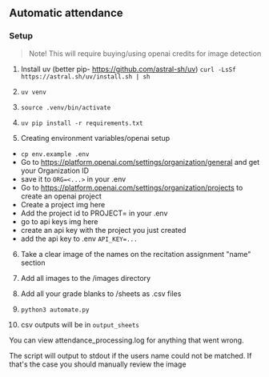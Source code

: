 ## Automatic attendance

### Setup

> Note! This will require buying/using openai credits for image detection

1. Install uv (better pip- https://github.com/astral-sh/uv)
   `curl -LsSf https://astral.sh/uv/install.sh | sh`

2. `uv venv`

3. `source .venv/bin/activate`

4. `uv pip install -r requirements.txt`

5. Creating environment variables/openai setup

- `cp env.example .env`
- Go to https://platform.openai.com/settings/organization/general and get your Organization ID
- save it to `ORG=<...>` in your .env
- Go to https://platform.openai.com/settings/organization/projects to create an openai project
- Create a project img here
- Add the project id to
  PROJECT=<project-id>
  in your .env
- go to api keys img here
- create an api key with the project you just created
- add the api key to .env
  `API_KEY=...`

6. Take a clear image of the names on the recitation assignment "name" section

7. Add all images to the /images directory

8. Add all your grade blanks to /sheets as .csv files

9. `python3 automate.py`

10. csv outputs will be in `output_sheets`

You can view attendance_processing.log for anything
that went wrong.

The script will output to stdout if the users name could not be matched.
If that's the case you should manually review the image
